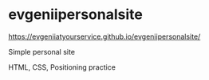 # evgeniipersonalsite
https://evgeniiatyourservice.github.io/evgeniipersonalsite/

Simple personal site 

HTML, CSS, Positioning practice
